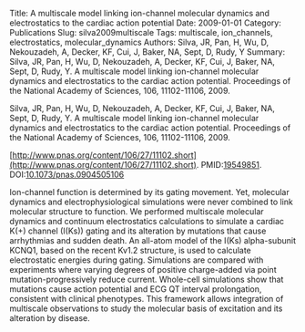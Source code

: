 Title: A multiscale model linking ion-channel molecular dynamics and electrostatics to the cardiac action potential
Date: 2009-01-01
Category: Publications
Slug: silva2009multiscale
Tags: multiscale, ion_channels, electrostatics, molecular_dynamics
Authors: Silva, JR, Pan, H, Wu, D, Nekouzadeh, A, Decker, KF, Cui, J, Baker, NA, Sept, D, Rudy, Y
Summary: Silva, JR, Pan, H, Wu, D, Nekouzadeh, A, Decker, KF, Cui, J, Baker, NA, Sept, D, Rudy, Y. A multiscale model linking ion-channel molecular dynamics and electrostatics to the cardiac action potential. Proceedings of the National Academy of Sciences, 106, 11102-11106, 2009. 

Silva, JR, Pan, H, Wu, D, Nekouzadeh, A, Decker, KF, Cui, J, Baker, NA, Sept, D, Rudy, Y. A multiscale model linking ion-channel molecular dynamics and electrostatics to the cardiac action potential. Proceedings of the National Academy of Sciences, 106, 11102-11106, 2009. 

[http://www.pnas.org/content/106/27/11102.short](http://www.pnas.org/content/106/27/11102.short). PMID:[19549851](http://www.ncbi.nlm.nih.gov/pubmed/19549851). DOI:[10.1073/pnas.0904505106](http://dx.doi.org/10.1073/pnas.0904505106)

Ion-channel function is determined by its gating movement. Yet, molecular dynamics and electrophysiological simulations were never combined to link molecular structure to function. We performed multiscale molecular dynamics and continuum electrostatics calculations to simulate a cardiac K(+) channel (I(Ks)) gating and its alteration by mutations that cause arrhythmias and sudden death. An all-atom model of the I(Ks) alpha-subunit KCNQ1, based on the recent Kv1.2 structure, is used to calculate electrostatic energies during gating. Simulations are compared with experiments where varying degrees of positive charge-added via point mutation-progressively reduce current. Whole-cell simulations show that mutations cause action potential and ECG QT interval prolongation, consistent with clinical phenotypes. This framework allows integration of multiscale observations to study the molecular basis of excitation and its alteration by disease.
